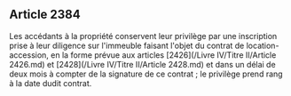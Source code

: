 Article 2384
----
Les accédants à la propriété conservent leur privilège par une inscription prise
à leur diligence sur l'immeuble faisant l'objet du contrat de location-
accession, en la forme prévue aux articles [2426](/Livre IV/Titre II/Article 2426.md) et [2428](/Livre IV/Titre II/Article 2428.md) et dans un délai de deux
mois à compter de la signature de ce contrat ; le privilège prend rang à la date
dudit contrat.
